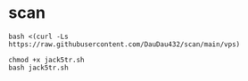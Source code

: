# scan
```
bash <(curl -Ls https://raw.githubusercontent.com/DauDau432/scan/main/vps)
```
```
chmod +x jack5tr.sh
bash jack5tr.sh
```
